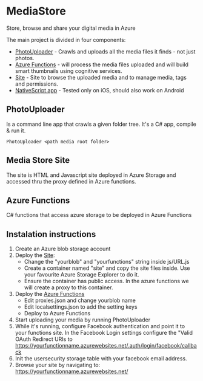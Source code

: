 # MediaStore
Store, browse and share your digital media in Azure

The main project is divided in four components:
- [PhotoUploader](./PhotoUploader) - Crawls and uploads all the media files it finds - not just photos.
- [Azure Functions](./Functions) - will process the media files uploaded and will build smart thumbnails using cognitive services.
- [Site](./MediaStoreSite) - Site to browse the uploaded media and to manage media, tags and permissions.
- [NativeScript app](./nativescriptmediabrowser) - Tested only on iOS, should also work on Android

## PhotoUploader

Is a command line app that crawls a given folder tree.
It's a C# app, compile & run it.

```
PhotoUploader <path media root folder>
```

## Media Store Site

The site is HTML and Javascript site deployed in Azure Storage and accessed thru the proxy defined in Azure functions.

## Azure Functions

C# functions that access azure storage to be deployed in Azure Functions

## Instalation instructions

1. Create an Azure blob storage account
2. Deploy the [Site](./MediaStoreSite):
    - Change the "yourblob" and "yourfunctions" string inside js/URL.js
    - Create a container named "site" and copy the site files inside. Use your favourite Azure Storage Explorer to do it.
    - Ensure the container has public access. In the azure functions we will create a proxy to this container.
3. Deploy the [Azure Functions](./Functions)
    - Edit proxies.json and change yourblob name
    - Edit localsettings.json to add the setting keys
    - Deploy to Azure Functions
4. Start uploading your media by running PhotoUploader
5. While it's running, configure Facebook authentication and point it to your functions site. In the Facebook Login settings configure the "Valid OAuth Redirect URIs to https://yourfunctionname.azurewebsites.net/.auth/login/facebook/callback
6. Init the  usersecurity storage table with your facebook email address.
7. Browse your site by navigating to: https://yourfunctionname.azurewebsites.net/
